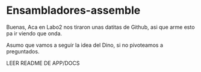 # Ensambladores-assemble

Buenas,
Aca en Labo2 nos tiraron unas datitas de Github, asi que arme esto pa ir viendo que onda.

Asumo que vamos a seguir la idea del Dino, si no pivoteamos a preguntados.

LEER README DE APP/DOCS
